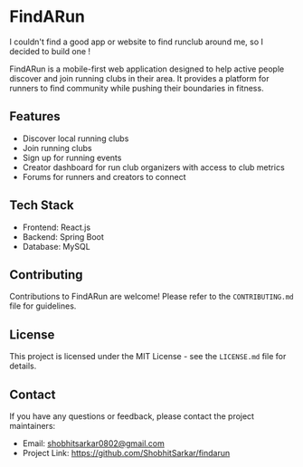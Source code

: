 # FindARun

I couldn't find a good app or website to find runclub around me, so I decided to build one ! 

FindARun is a mobile-first web application designed to help active people discover and join running clubs in their area. It provides a platform for runners to find community while pushing their boundaries in fitness. 

## Features

- Discover local running clubs
- Join running clubs
- Sign up for running events
- Creator dashboard for run club organizers with access to club metrics
- Forums for runners and creators to connect

## Tech Stack

- Frontend: React.js
- Backend: Spring Boot
- Database: MySQL


## Contributing

Contributions to FindARun are welcome! Please refer to the `CONTRIBUTING.md` file for guidelines.

## License

This project is licensed under the MIT License - see the `LICENSE.md` file for details.

## Contact

If you have any questions or feedback, please contact the project maintainers:

- Email: shobhitsarkar0802@gmail.com
- Project Link: https://github.com/ShobhitSarkar/findarun


